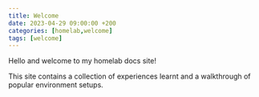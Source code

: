 ```yaml
---
title: Welcome
date: 2023-04-29 09:00:00 +200
categories: [homelab,welcome]
tags: [welcome]
---
```


Hello and welcome to my homelab docs site!

This site contains a collection of experiences learnt and a walkthrough of popular environment setups.